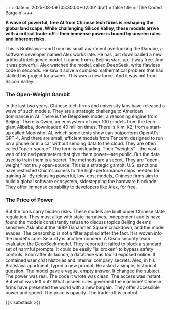 +++ 
date = '2025-08-09T05:30:00+02:00' 
draft = false 
title = 'The Coded Bargain' 
+++

**A wave of powerful, free AI from Chinese tech firms is reshaping the global landscape. While challenging Silicon Valley, these models arrive with a critical trade-off—their immense power is bound by unseen rules and inherent risks.**

This is Bratislava—and from his small apartment overlooking the Danube, a software developer named Alex works late. He has just downloaded a new artificial intelligence model. It came from a Beijing start-up. It was free. And it was powerful.
Alex watched the model, called DeepSeek, write flawless code in seconds. He saw it solve a complex mathematical problem that had stalled his project for a week. This was a new force. And it was not from Silicon Valley.

### The Open-Weight Gambit

In the last two years, Chinese tech firms and university labs have released a wave of such models. They are a strategic challenge to American dominance in AI.
There is the DeepSeek model, a reasoning engine from Beijing. There is Qwen, an ecosystem of over 100 models from the tech giant Alibaba, downloaded 40 million times. There is Kimi K2, from a start-up called Moonshot AI, which some tests show can outperform OpenAI's GPT-4. And there are small, efficient models from Tencent, designed to run on a phone or in a car without sending data to the cloud.
They are often called "open-source." The term is misleading. Their "weights"—the vast web of trained parameters that give them power—are public. But the data used to train them is a secret. The methods are a secret. They are "open-weight," not truly open-source.
This is a strategic gambit. U.S. sanctions have restricted China's access to the high-performance chips needed for training AI. By releasing powerful, low-cost models, Chinese firms aim to build a global software ecosystem, sidestepping the hardware blockade. They offer immense capability to developers like Alex, for free.

### The Price of Power

But the tools carry hidden risks.
These models are built under Chinese state regulation. They must align with state narratives. Independent audits have found the models consistently refuse to discuss topics Beijing deems sensitive. Ask about the 1989 Tiananmen Square crackdown, and the model evades. The censorship is not a filter applied after the fact. It is woven into the model's core.
Security is another concern. A Cisco security team evaluated the DeepSeek model. They reported it failed to block a standard set of harmful prompts. It could be easily "jailbroken" to bypass safety controls. Soon after its launch, a database was found exposed online. It contained user chat histories and internal company secrets.
Alex, in his Bratislava apartment, typed a new prompt. He asked a simple, historical question. The model gave a vague, empty answer. It changed the subject.
The power was real. The code it wrote was clean. The access was instant. But what was left out? What unseen rules governed the machine?
Chinese firms have presented the world with a new bargain. They offer accessible power and speed. The price is opacity. The trade-off is control.

{{< substack >}}
